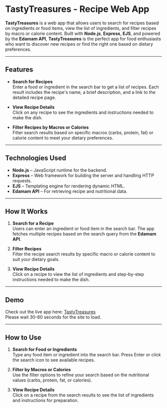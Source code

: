 # TastyTreasures - Recipe Web App

**TastyTreasures** is a web app that allows users to search for recipes based on ingredients or food items, view the list of ingredients, and filter recipes by macro or calorie content. Built with **Node.js**, **Express**, **EJS**, and powered by the **Edamam API**, **TastyTreasures** is the perfect app for food enthusiasts who want to discover new recipes or find the right one based on dietary preferences.

---

## Features

- **Search for Recipes**  
  Enter a food or ingredient in the search bar to get a list of recipes. Each result includes the recipe's name, a brief description, and a link to the detailed recipe page.

- **View Recipe Details**  
  Click on any recipe to see the ingredients and instructions needed to make the dish.

- **Filter Recipes by Macros or Calories**  
  Filter search results based on specific macros (carbs, protein, fat) or calorie content to meet your dietary preferences.

---

## Technologies Used

- **Node.js** – JavaScript runtime for the backend.
- **Express** – Web framework for building the server and handling HTTP requests.
- **EJS** – Templating engine for rendering dynamic HTML.
- **Edamam API** – For retrieving recipe and nutritional data.

---

## How It Works

1. **Search for a Recipe**  
   Users can enter an ingredient or food item in the search bar. The app fetches multiple recipes based on the search query from the **Edamam API**.

2. **Filter Recipes**  
   Filter the recipe search results by specific macro or calorie content to suit your dietary goals.

3. **View Recipe Details**  
   Click on a recipe to view the list of ingredients and step-by-step instructions needed to make the dish.

---

## Demo

Check out the live app here: [TastyTreasures ](https://tasty-treasures.onrender.com)\
Please wait 30-60 seconds for the site to load.

---

## How to Use

1. **Search for Food or Ingredients**  
   Type any food item or ingredient into the search bar. Press Enter or click the search icon to see available recipes.

2. **Filter by Macros or Calories**  
   Use the filter options to refine your search based on the nutritional values (carbs, protein, fat, or calories).

3. **View Recipe Details**  
   Click on a recipe from the search results to see the list of ingredients and instructions for preparation.

